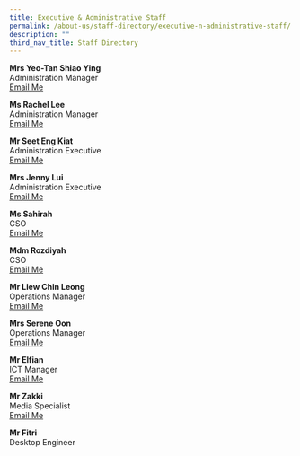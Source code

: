```yaml
---
title: Executive & Administrative Staff
permalink: /about-us/staff-directory/executive-n-administrative-staff/
description: ""
third_nav_title: Staff Directory
---
```

<p><strong>Mrs Yeo-Tan Shiao Ying<br /></strong>Administration Manager<br /><a href="mailto:Tan_Shiao_ying@schools.gov.sg" target="">Email Me</a></p>
<p><strong>Ms Rachel Lee<br /></strong>Administration Manager<br /><a href="mailto:Rachel_Lee@schools.gov.sg" target="">Email Me</a></p>
<p><strong>Mr Seet Eng Kiat</strong><br />Administration Executive<br /><a href="mailto:Seet_Eng_Kiat@schools.gov.sg" target="">Email Me</a></p>
<p><strong>Mrs Jenny Lui</strong><br />Administration Executive<br /><a href="mailto:lui_yuen_lan@schools.gov.sg" target="">Email Me</a></p>
<p><strong>Ms Sahirah</strong><br />CSO<br /><a href="mailto:sahirah_sari@schools.gov.sg" target="">Email Me</a></p>
<p><strong>Mdm Rozdiyah<br /></strong>CSO<br /><a href="mailto:Rozdiyah_Harun@schools.gov.sg" target="">Email Me</a></p>
<p><strong>Mr Liew Chin Leong<br /></strong>Operations Manager<br /><a href="mailto:liew_chin_leong@schools.gov.sg" target="">Email Me</a></p>
<p><strong>Mrs Serene Oon<br /></strong>Operations Manager<br /><a href="mailto:serene_sing_ching_lan@schools.gov.sg" target="">Email Me</a></p>
<p><strong>Mr Elfian</strong><br />ICT Manager<br /><a href="mailto:elfian_abdul_hadi@schools.gov.sg" target="">Email Me</a></p>
<p><strong>Mr Zakki<br /></strong>Media Specialist<br /><a href="mailto:zakki_b_adali@schools.gov.sg" target="">Email Me</a></p>
<p><strong>Mr Fitri</strong><br />Desktop Engineer</p>